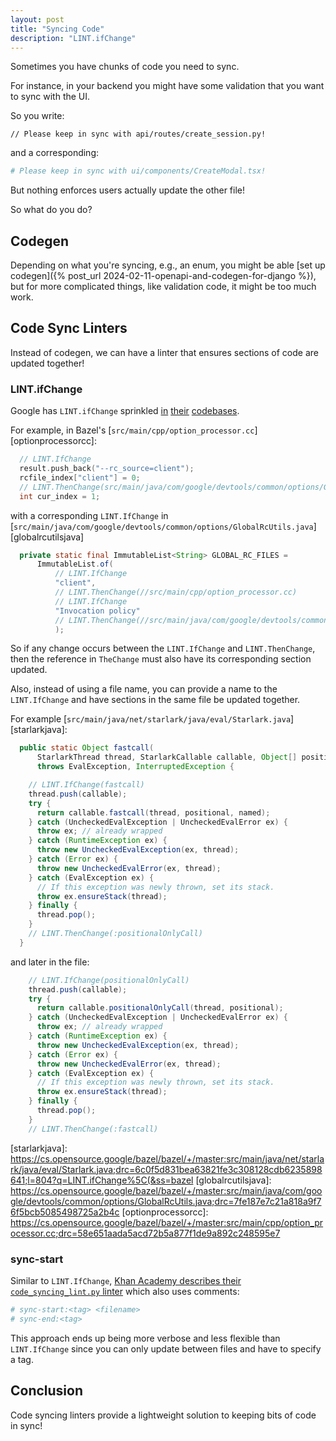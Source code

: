 ```yaml
---
layout: post
title: "Syncing Code"
description: "LINT.ifChange"
---
```


Sometimes you have chunks of code you need to sync.

For instance, in your backend you might have some validation that you want to sync with the UI.

So you write:

```tsx
// Please keep in sync with api/routes/create_session.py!
```

and a corresponding:

```py
# Please keep in sync with ui/components/CreateModal.tsx!
```

But nothing enforces users actually update the other file!

So what do you do?

## Codegen

Depending on what you're syncing, e.g., an enum, you might be able [set up codegen]({% post_url 2024-02-11-openapi-and-codegen-for-django %}), but for more complicated things, like validation code, it might be too much work.

## Code Sync Linters

Instead of codegen, we can have a linter that ensures sections of code are updated together!

### LINT.ifChange

Google has `LINT.ifChange` sprinkled [in](https://cs.opensource.google/search?q=LINT.ifChange&ss=bazel) [their](https://cs.android.com/search?q=LINT.ifChange) [codebases](https://source.chromium.org/search?q=LINT.ifChange&ss=chromium&start=41).

For example, in Bazel's [`src/main/cpp/option_processor.cc`][optionprocessorcc]:

```cpp
  // LINT.IfChange
  result.push_back("--rc_source=client");
  rcfile_index["client"] = 0;
  // LINT.ThenChange(src/main/java/com/google/devtools/common/options/GlobalRcUtils.java)
  int cur_index = 1;
```

with a corresponding `LINT.IfChange` in [`src/main/java/com/google/devtools/common/options/GlobalRcUtils.java`][globalrcutilsjava]

```java
  private static final ImmutableList<String> GLOBAL_RC_FILES =
      ImmutableList.of(
          // LINT.IfChange
          "client",
          // LINT.ThenChange(//src/main/cpp/option_processor.cc)
          // LINT.IfChange
          "Invocation policy"
          // LINT.ThenChange(//src/main/java/com/google/devtools/common/options/InvocationPolicyEnforcer.java)
          );
```

So if any change occurs between the `LINT.IfChange` and `LINT.ThenChange`, then the reference in `TheChange` must also have its corresponding section updated.

Also, instead of using a file name, you can provide a name to the `LINT.IfChange` and have sections in the same file be updated together.

For example [`src/main/java/net/starlark/java/eval/Starlark.java`][starlarkjava]:

```java
  public static Object fastcall(
      StarlarkThread thread, StarlarkCallable callable, Object[] positional, Object[] named)
      throws EvalException, InterruptedException {

    // LINT.IfChange(fastcall)
    thread.push(callable);
    try {
      return callable.fastcall(thread, positional, named);
    } catch (UncheckedEvalException | UncheckedEvalError ex) {
      throw ex; // already wrapped
    } catch (RuntimeException ex) {
      throw new UncheckedEvalException(ex, thread);
    } catch (Error ex) {
      throw new UncheckedEvalError(ex, thread);
    } catch (EvalException ex) {
      // If this exception was newly thrown, set its stack.
      throw ex.ensureStack(thread);
    } finally {
      thread.pop();
    }
    // LINT.ThenChange(:positionalOnlyCall)
  }
```

and later in the file:

```java
    // LINT.IfChange(positionalOnlyCall)
    thread.push(callable);
    try {
      return callable.positionalOnlyCall(thread, positional);
    } catch (UncheckedEvalException | UncheckedEvalError ex) {
      throw ex; // already wrapped
    } catch (RuntimeException ex) {
      throw new UncheckedEvalException(ex, thread);
    } catch (Error ex) {
      throw new UncheckedEvalError(ex, thread);
    } catch (EvalException ex) {
      // If this exception was newly thrown, set its stack.
      throw ex.ensureStack(thread);
    } finally {
      thread.pop();
    }
    // LINT.ThenChange(:fastcall)
```

[starlarkjava]: https://cs.opensource.google/bazel/bazel/+/master:src/main/java/net/starlark/java/eval/Starlark.java;drc=6c0f5d831bea63821fe3c308128cdb6235898641;l=804?q=LINT.ifChange%5C(&ss=bazel
[globalrcutilsjava]: https://cs.opensource.google/bazel/bazel/+/master:src/main/java/com/google/devtools/common/options/GlobalRcUtils.java;drc=7fe187e7c21a818a9f76f5bcb5085498725a2b4c
[optionprocessorcc]: https://cs.opensource.google/bazel/bazel/+/master:src/main/cpp/option_processor.cc;drc=58e651aada5acd72b5a877f1de9a892c248595e7

### sync-start

Similar to `LINT.IfChange`, [Khan Academy describes their `code_syncing_lint.py` linter](https://blog.khanacademy.org/using-static-analysis-in-python-javascript-and-more-to-make-your-system-safer/) which also uses comments:

```python
# sync-start:<tag> <filename>
# sync-end:<tag>
```

This approach ends up being more verbose and less flexible than `LINT.IfChange` since you can only update between files and have to specify a tag.

## Conclusion

Code syncing linters provide a lightweight solution to keeping bits of code in sync!
